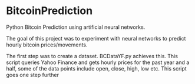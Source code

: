 # BitcoinPrediction
Python Bitcoin Prediction using artificial neural networks.

The goal of this project was to experiment with neural networks to predict hourly bitcoin prices/movements.

The first step was to create a dataset. BCDataYF.py achieves this. This script queries Yahoo Finance and gets hourly prices for the past year and a half, some of the data points include open, close, high, low etc. This script goes one step further
